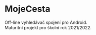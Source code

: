 # MojeCesta
Off-line vyhledávač spojení pro Android. <br>
Maturitní projekt pro školní rok 2021/2022.
